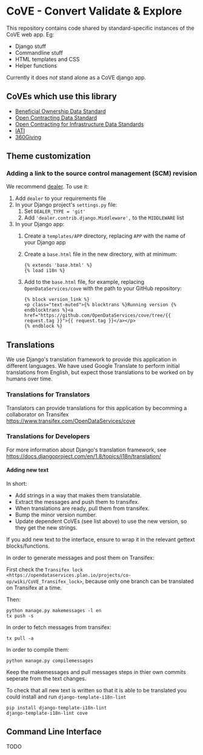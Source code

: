 # CoVE - Convert Validate & Explore

This repository contains code shared by standard-specific instances of the CoVE web app. Eg:

* Django stuff
* Commandline stuff
* HTML templates and CSS
* Helper functions

Currently it does *not* stand alone as a CoVE django app. 

## CoVEs which use this library

* [Beneficial Ownership Data Standard](https://github.com/openownership/cove-bods)
* [Open Contracting Data Standard](https://github.com/open-contracting/cove-ocds)
* [Open Contracting for Infrastructure Data Standards](https://github.com/open-contracting/cove-oc4ids)
* [IATI](https://github.com/opendataservices/cove)
* [360Giving](https://github.com/ThreeSixtyGiving/dataquality/)

## Theme customization

### Adding a link to the source control management (SCM) revision

We recommend [dealer](https://pypi.org/project/dealer/). To use it:

1. Add `dealer` to your requirements file
1. In your Django project's `settings.py` file:
    1. Set `DEALER_TYPE = 'git'`
    1. Add `'dealer.contrib.django.Middleware',` to the `MIDDLEWARE` list
1. In your Django app:
    1. Create a `templates/APP` directory, replacing `APP` with the name of your Django app
    1. Create a `base.html` file in the new directory, with at minimum:

        ```jinja
        {% extends 'base.html' %}
        {% load i18n %}
        ```

    1. Add to the `base.html` file, for example, replacing `OpenDataServices/cove` with the path to your GitHub repository:

        ```jinja
        {% block version_link %}
        <p class="text-muted">{% blocktrans %}Running version {% endblocktrans %}<a href="https://github.com/OpenDataServices/cove/tree/{{ request.tag }}">{{ request.tag }}</a></p>
        {% endblock %}
        ```

## Translations

We use Django's translation framework to provide this application in different languages.
We have used Google Translate to perform initial translations from English, but expect those translations to be worked on by humans over time.

### Translations for Translators

Translators can provide translations for this application by becomming a collaborator on Transifex https://www.transifex.com/OpenDataServices/cove

### Translations for Developers

For more information about Django's translation framework, see https://docs.djangoproject.com/en/1.8/topics/i18n/translation/

#### Adding new text

In short:

* Add strings in a way that makes them translatable.
* Extract the messages and push them to transifex.
* When translations are ready, pull them from transifex.
* Bump the minor version number.
* Update dependent CoVEs (see list above) to use the new version, so they get the new strings. 

If you add new text to the interface, ensure to wrap it in the relevant gettext blocks/functions.

In order to generate messages and post them on Transifex:

First check the `Transifex lock <https://opendataservices.plan.io/projects/co-op/wiki/CoVE_Transifex_lock>`, because only one branch can be translated on Transifex at a time.

Then:

    python manage.py makemessages -l en
    tx push -s

In order to fetch messages from transifex:

    tx pull -a

In order to compile them:

    python manage.py compilemessages

Keep the makemessages and pull messages steps in thier own commits seperate from the text changes.

To check that all new text is written so that it is able to be translated you could install and run `django-template-i18n-lint`

    pip install django-template-i18n-lint
    django-template-i18n-lint cove

## Command Line Interface

TODO
